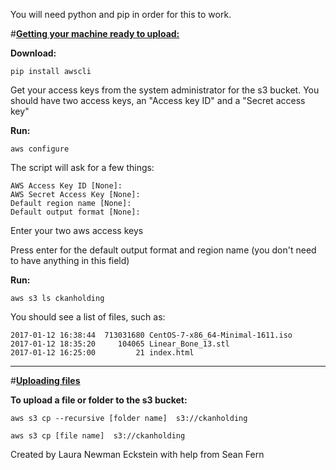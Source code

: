 You will need python and pip in order for this to work.

#<u>**Getting your machine ready to upload:**</u> 

**Download:**

```
pip install awscli
```

Get your access keys from the system administrator for the s3 bucket. You should have two access keys, an "Access key ID" and a "Secret access key"

**Run:**

```
aws configure
```

The script will ask for a few things: 

```
AWS Access Key ID [None]: 
AWS Secret Access Key [None]: 
Default region name [None]: 
Default output format [None]: 
```

Enter your two aws access keys

Press enter for the default output format  and region name (you don't need to have anything in this field)

**Run:**

`aws s3 ls ckanholding`

You should see a list of files, such as: 

```
2017-01-12 16:38:44  713031680 CentOS-7-x86_64-Minimal-1611.iso
2017-01-12 18:35:20     104065 Linear_Bone_13.stl
2017-01-12 16:25:00         21 index.html
```

------

#<u>**Uploading files**</u>

**To upload a file  or folder to the s3 bucket:**

```
aws s3 cp --recursive [folder name]  s3://ckanholding
```

```
aws s3 cp [file name]  s3://ckanholding
```
Created by Laura Newman Eckstein with help from Sean Fern
